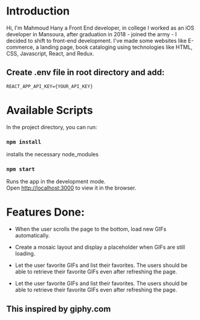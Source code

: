 # Introduction

Hi, I'm Mahmoud Hany a Front End developer, in college I worked as an iOS developer in Mansoura, after graduation in 2018 - joined the army - I decided to shift to front-end development. I've made some websites like E-commerce, a landing page, book cataloging using technologies like HTML, CSS, Javascript, React, and Redux.

## Create .env file in root directory and add:

`REACT_APP_API_KEY={YOUR_API_KEY}`

# Available Scripts

In the project directory, you can run:

### `npm install`

installs the necessary node_modules

### `npm start`

Runs the app in the development mode.\
Open [http://localhost:3000](http://localhost:3000) to view it in the browser.

# Features Done:

- When the user scrolls the page to the bottom, load new GIFs automatically.

- Create a mosaic layout and display a placeholder when GIFs are still loading.

- Let the user favorite GIFs and list their favorites. The users should be able to retrieve their favorite GIFs even after refreshing the page.

- Let the user favorite GIFs and list their favorites. The users should be able to retrieve their favorite GIFs even after refreshing the page.

## This inspired by giphy.com
